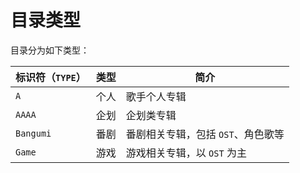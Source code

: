 # 目录类型

目录分为如下类型：

| 标识符（`TYPE`） | 类型 | 简介                               |
| ---------------- | ---- | ---------------------------------- |
| `A`              | 个人 | 歌手个人专辑                       |
| `AAAA`           | 企划 | 企划类专辑                         |
| `Bangumi`        | 番剧 | 番剧相关专辑，包括 `OST`、角色歌等 |
| `Game`           | 游戏 | 游戏相关专辑，以 `OST` 为主        |
